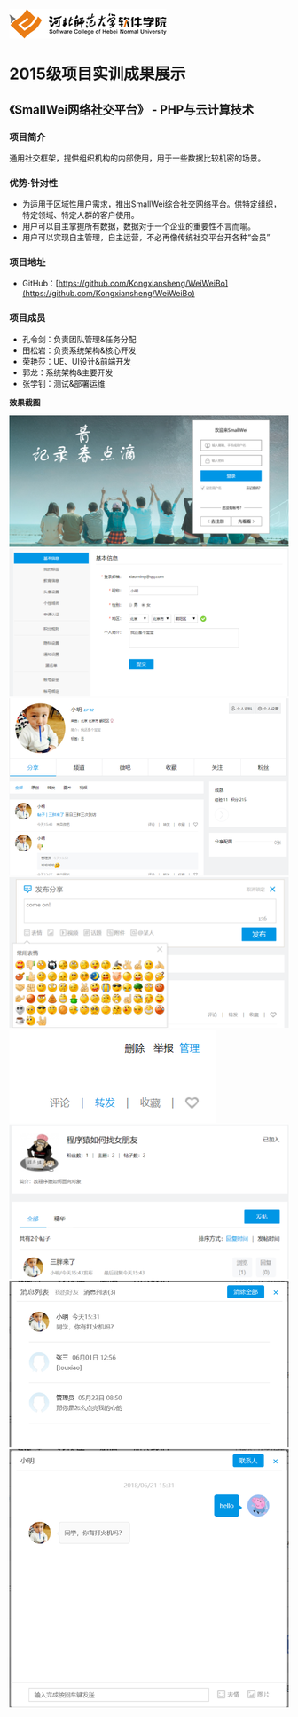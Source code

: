<img src="../../../image/logo.png"/>

# 2015级项目实训成果展示 

## 《SmallWei网络社交平台》 - PHP与云计算技术

### 项目简介

通用社交框架，提供组织机构的内部使用，用于一些数据比较机密的场景。

### 优势·针对性

- 为适用于区域性用户需求，推出SmallWei综合社交网络平台。供特定组织，特定领域、特定人群的客户使用。
- 用户可以自主掌握所有数据，数据对于一个企业的重要性不言而喻。
- 用户可以实现自主管理，自主运营，不必再像传统社交平台开各种“会员”

### 项目地址

- GitHub：[https://github.com/Kongxiansheng/WeiWeiBo](https://github.com/Kongxiansheng/WeiWeiBo)

### 项目成员

- 孔令剑：负责团队管理&任务分配
- 田松岩：负责系统架构&核心开发
- 荣艳莎：UE、UI设计&前端开发
- 郭龙：系统架构&主要开发
- 张学钊：测试&部署运维

**效果截图**

![](image/登录界面.png)
![](image/个人设置.png)
![](image/个人主页.png)
![](image/聊天界面.png)
![](image/评论转发.png)
![](image/发帖.png)
![](image/消息.png)
![](image/聊天.png)